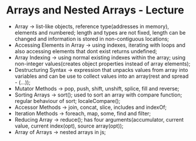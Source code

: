 # Arrays and Nested Arrays - Lecture

- Array -> list-like objects, reference type(addresses in memory), elements and numbered; length and types are not fixed, length can be changed and information is stored in non-contiguous locations;
- Accessing Elements in Array -> using indexes, iterating with loops and also accessing elements that dont exist returns undefined;
- Array Indexing -> using normal existing indexes within the array; using non-integer values(creates object properties instead of array elements);
- Destructuring Syntax -> expression that unpacks values from array into variables and can be use to collect values into an array(rest and spread - (...));
- Mutator Methods -> pop, push, shift, unshift, splice, fill and reverse;
- Sorting Arrays -> sort(); used to sort an array with compare function; regular behaviour of sort; localeCompare();
- Accessor Methods -> join, concat, slice, includes and indexOf;
- Iteration Methods -> foreach, map, some, find and filter;
- Reducing Array -> reduce(); has four arguments(accumulator, current value, current index(opt), source array(opt));
- Array of Arrays -> nested arrays in js;
